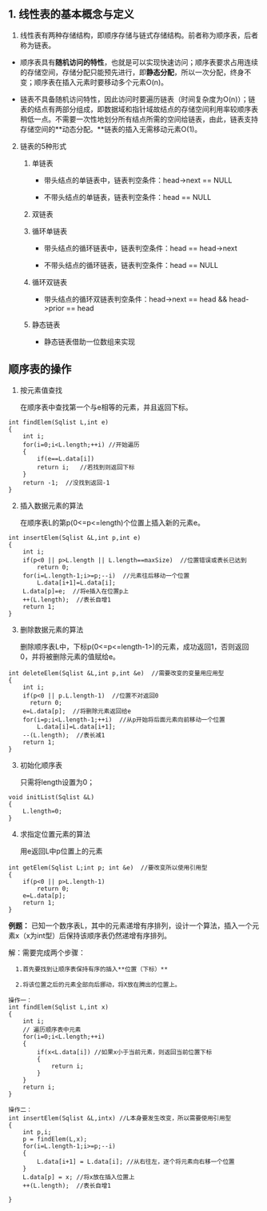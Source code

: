 ## 1. 线性表的基本概念与定义

1. 线性表有两种存储结构，即顺序存储与链式存储结构。前者称为顺序表，后者称为链表。

* 顺序表具有**随机访问的特性**，也就是可以实现快速访问；顺序表要求占用连续的存储空间，存储分配只能预先进行，即**静态分配**，所以一次分配，终身不变；顺序表在插入元素时要移动多个元素O(n)。

* 链表不具备随机访问特性，因此访问时要遍历链表（时间复杂度为O(n)）；链表的结点有两部分组成，即数据域和指针域故结点的存储空间利用率较顺序表稍低一点。不需要一次性地划分所有结点所需的空间给链表，由此，链表支持存储空间的**动态分配。**链表的插入无需移动元素O(1)。

2. 链表的5种形式

    1. 单链表

       * 带头结点的单链表中，链表判空条件：head->next == NULL 

       * 不带头结点的单链表，链表判空条件：head == NULL 

    2. 双链表

    3. 循环单链表

        * 带头结点的循环链表中，链表判空条件：head == head->next 

        * 不带头结点的循环链表，链表判空条件：head == NULL 

    4. 循环双链表

        * 带头结点的循环双链表判空条件：head->next == head && head->prior == head

    5. 静态链表

        * 静态链表借助一位数组来实现

## 顺序表的操作

1. 按元素值查找

   在顺序表中查找第一个与e相等的元素，并且返回下标。

```
int findElem(Sqlist L,int e)
{
    int i;
    for(i=0;i<L.length;++i) //开始遍历
    {
        if(e==L.data[i])
        return i;   //若找到则返回下标
    }
    return -1;  //没找到返回-1
}
```

2. 插入数据元素的算法

   在顺序表L的第p(0<=p<=length)个位置上插入新的元素e。

```
int insertElem(Sqlist &L,int p,int e)
{
    int i;
    if(p<0 || p>L.length || L.length==maxSize)  //位置错误或表长已达到
        return 0;
    for(i=L.length-1;i>=p;--i)  //元素往后移动一个位置
        L.data[i+1]=L.data[i];
    L.data[p]=e;  //将e插入在位置p上
    ++(L.length);  //表长自增1
    return 1; 
}
```

3. 删除数据元素的算法

   删除顺序表L中，下标p(0<=p<=length-1>)的元素，成功返回1，否则返回0，并将被删除元素的值赋给e。

```
int deleteElem(Sqlist &L,int p,int &e)  //需要改变的变量用应用型
{
    int i;
    if(p<0 || p.L.length-1)  //位置不对返回0
      return 0;
    e=L.data[p];  //将删除元素返回给e
    for(i=p;i<L.length-1;++i)  //从p开始将后面元素向前移动一个位置
        L.data[i]=L.data[i+1];
    --(L.length);  //表长减1
    return 1;
}
```

3. 初始化顺序表
   
   只需将length设置为0；
```
void initList(Sqlist &L)
{
    L.length=0;
}
```

4. 求指定位置元素的算法

   用e返回L中p位置上的元素
```
int getElem(Sqlist L;int p; int &e)  //要改变所以使用引用型
{
    if(p<0 || p>L.length-1)
        return 0;
    e=L.data[p];
    return 1;
}
```


**例题：** 已知一个数序表L，其中的元素递增有序排列，设计一个算法，插入一个元素x（x为int型）后保持该顺序表仍然递增有序排列。

   解：需要完成两个步骤：
      
      1.首先要找到让顺序表保持有序的插入**位置（下标）**

      2.将该位置之后的元素全部向后挪动，将X放在腾出的位置上。

```
操作一：
int findElem(Sqlist L,int x)
{
    int i;
    // 遍历顺序表中元素
    for(i=0;i<L.length;++i)
    {
        if(x<L.data[i]) //如果x小于当前元素，则返回当前位置下标
        {
            return i;
        }
    }
    return i;
}

操作二：
int insertElem(Sqlist &L,intx) //L本身要发生改变，所以需要使用引用型
{
    int p,i;
    p = findElem(L,x);
    for(i=L.length-1;i>=p;--i)
    {
        L.data[i+1] = L.data[i]; //从右往左，逐个将元素向右移一个位置
    }
    L.data[p] = x; //将x放在插入位置上
    ++(L.length);  //表长自增1

}
```